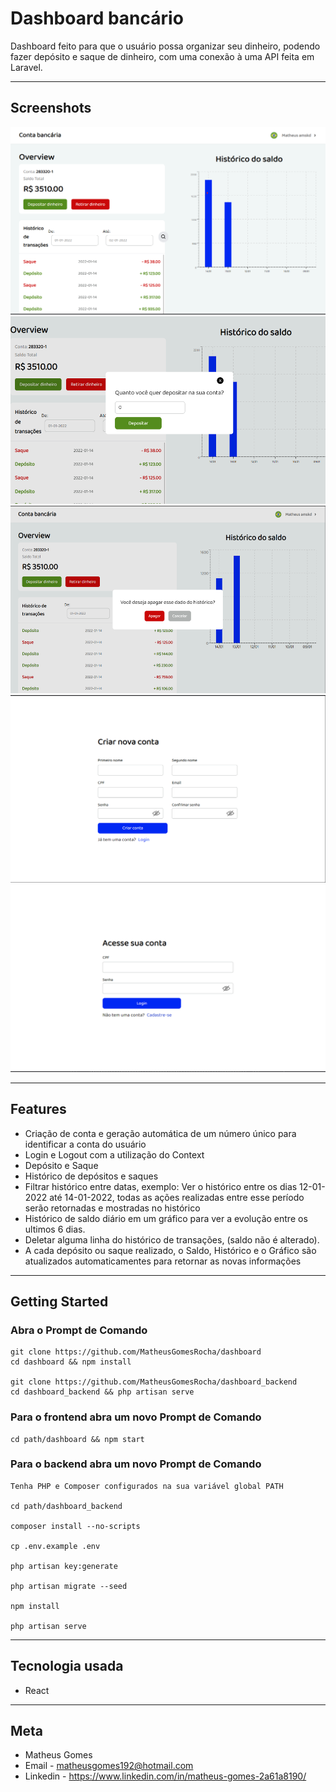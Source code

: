 # **Dashboard bancário**

Dashboard feito para que o usuário possa organizar seu dinheiro, podendo fazer depósito e saque de dinheiro, com uma conexão à uma API feita em Laravel.

-- --

## **Screenshots**


<img src="public/home.png" width="600px" height="300px">

<img src="public/modal.png" width="600px" height="300px">

<img src="public/delete.png" width="600px" height="300px">

<img src="public/cadastro.png" width="600px" height="300px">

<img src="public/login.png" width="600px" height="300px">

-- --

## **Features**

- Criação de conta e geração automática de um número único para identificar a conta do usuário
- Login e Logout com a utilização do Context
- Depósito e Saque
- Histórico de depósitos e saques
- Filtrar histórico entre datas, exemplo: Ver o histórico entre os dias 12-01-2022 até 14-01-2022, todas as ações realizadas entre esse período serão retornadas e mostradas no histórico
- Histórico de saldo diário em um gráfico para ver a evolução entre os ultimos 6 dias.
- Deletar alguma linha do histórico de transações, (saldo não é alterado).
- A cada depósito ou saque realizado, o Saldo, Histórico e o Gráfico são atualizados automaticamentes para retornar as novas informações

-- --

## **Getting Started**

### Abra o Prompt de Comando

    git clone https://github.com/MatheusGomesRocha/dashboard
    cd dashboard && npm install

    git clone https://github.com/MatheusGomesRocha/dashboard_backend
    cd dashboard_backend && php artisan serve

### Para o frontend abra um novo Prompt de Comando

    cd path/dashboard && npm start
    
### Para o backend abra um novo Prompt de Comando

    Tenha PHP e Composer configurados na sua variável global PATH

    cd path/dashboard_backend

    composer install --no-scripts

    cp .env.example .env

    php artisan key:generate
    
    php artisan migrate --seed
    
    npm install

    php artisan serve
    

-- --

## **Tecnologia usada**

- React

-- --
## Meta

- Matheus Gomes
- Email - matheusgomes192@hotmail.com
- Linkedin - https://www.linkedin.com/in/matheus-gomes-2a61a8190/ 
